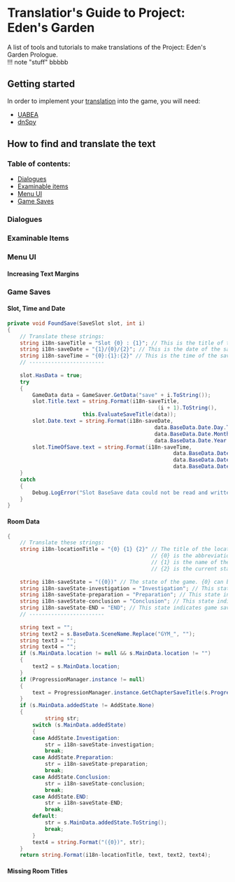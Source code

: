 # Translatior's Guide to Project: Eden's Garden
A list of tools and tutorials to make translations of the Project: Eden's Garden Prologue.  
!!! note "stuff"
bbbbb  

## Getting started
In order to implement your [translation](#asl) into the game, you will need:
* [UABEA](https://github.com/nesrak1/UABEA/releases/tag/v6)
* [dnSpy](https://github.com/dnSpy/dnSpy/releases/tag/v6.1.8)

## How to find and translate the text
### Table of contents:
* [Dialogues](#dialogues)
* [Examinable items](examinable-items)
* [Menu UI](menu-ui)
* [Game Saves](#game-saves)
### Dialogues
### Examinable Items
### Menu UI
#### Increasing Text Margins
### Game Saves
#### Slot, Time and Date
```csharp
private void FoundSave(SaveSlot slot, int i)
{
	// Translate these strings:
	string i18n-saveTitle = "Slot {0} : {1}"; // This is the title of the save. {0} is the slot number. {1} is the chapter and location.
	string i18n-saveDate = "{1}/{0}/{2}"; // This is the date of the save. {0} = day, {1} = month, {2} = year.
	string i18n-saveTime = "{0}:{1}:{2}" // This is the time of the save. {0} = hours, {1} = minutes, {2} = seconds.
	// ------------------------
	
	slot.HasData = true;
	try
	{
		GameData data = GameSaver.GetData("save" + i.ToString());
		slot.Title.text = string.Format(i18n-saveTitle,
                                                (i + 1).ToString(),
						this.EvaluateSaveTitle(data));
		slot.Date.text = string.Format(i18n-saveDate,
                                               data.BaseData.Date.Day.ToString().PadLeft(2, '0'),
                                               data.BaseData.Date.Month.ToString().PadLeft(2, '0'),
                                               data.BaseData.Date.Year.ToString());
		slot.TimeOfSave.text = string.Format(i18n-saveTime,
                                                     data.BaseData.Date.Hour.ToString().PadLeft(2, '0'),
                                                     data.BaseData.Date.Minute.ToString().PadLeft(2, '0'),
                                                     data.BaseData.Date.Second.ToString().PadLeft(2, '0'));
	}
	catch
	{
		Debug.LogError("Slot BaseSave data could not be read and written to the GUI");
	}
}
```
#### Room Data
```csharp
{
	// Translate these strings:
	string i18n-locationTitle = "{0} {1} {2}" // The title of the location part of a save file.
	                                          // {0} is the abbreviation of the chapter name;
	                                          // {1} is the name of the room;
	                                          // {2} is the current state of the game, which can be either nothing or the i18n-saveState string.
					      
	string i18n-saveState = "({0})" // The state of the game. {0} can be replaced with one of the following strings.
	string i18n-saveState-investigation = "Investigation"; // This state indicates an ongoing investigation.
	string i18n-saveState-preparation = "Preparation"; // This state indicates game saves made from the prompt before the "Class Trial Preparations" menu.
	string i18n-saveState-conclusion = "Conclusion"; // This state indicates the part of the game after a CLass Trial.
	string i18n-saveState-END = "END"; // This state indicates game saves made from the (nonexisting) prompt at the end of a chapter.
	// ------------------------
	
	string text = "";
	string text2 = s.BaseData.SceneName.Replace("GYM_", "");
	string text3 = "";
	string text4 = "";
	if (s.MainData.location != null && s.MainData.location != "")
	{
		text2 = s.MainData.location;
	}
	if (ProgressionManager.instance != null)
	{
		text = ProgressionManager.instance.GetChapterSaveTitle(s.ProgressionData.chapter);
	}
	if (s.MainData.addedState != AddState.None)
	{
	      	string str;
		switch (s.MainData.addedState)
		{
		case AddState.Investigation:
			str = i18n-saveState-investigation;
			break;
		case AddState.Preparation:
			str = i18n-saveState-preparation;
			break;
		case AddState.Conclusion:
			str = i18n-saveState-conclusion;
			break;
		case AddState.END:
			str = i18n-saveState-END;
			break;
		default:
			str = s.MainData.addedState.ToString();
			break;
		}
		text4 = string.Format("({0})", str);
	}
	return string.Format(i18n-locationTitle, text, text2, text4);
  ```
#### Missing Room Titles
